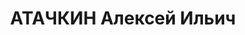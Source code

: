 ---
title: АТАЧКИН Алексей Ильич
description: "1897 г.р., член партии с 1919, 1-й секретарь Приазовского РК КП(б)У\
  \ член Днепропетровского ОК КП(б)У \n  арестован 7.11.1937\n  Осужден ВКВС СССР\
  \ 13.01.1938 к ВМН в Киеве"
---